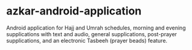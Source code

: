 # azkar-android-application
Android application for Hajj and Umrah schedules, morning and evening supplications with text and audio, general supplications, post-prayer supplications, and an electronic Tasbeeh (prayer beads) feature.
